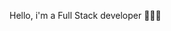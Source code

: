 Hello, i'm a Full Stack developer 👩🏻‍💻

<div display="flex">
<img src="https://upload.wikimedia.org/wikipedia/commons/6/6a/JavaScript-logo.png" height="10" />
<img src="https://upload.wikimedia.org/wikipedia/commons/6/61/HTML5_logo_and_wordmark.svg" height="10" />
<img src="https://upload.wikimedia.org/wikipedia/commons/d/d5/CSS3_logo_and_wordmark.svg" height="10" />
<img src="https://upload.wikimedia.org/wikipedia/commons/9/96/Sass_Logo_Color.svg" height="10" />
<img src="https://upload.wikimedia.org/wikipedia/commons/b/b2/Bootstrap_logo.svg" height="10" />
<img src="https://upload.wikimedia.org/wikipedia/commons/9/95/Tailwind_CSS_logo.svg" height="10" />
<img src="https://upload.wikimedia.org/wikipedia/commons/a/a7/React-icon.svg" height="10" />
<img src="https://upload.wikimedia.org/wikipedia/commons/2/27/PHP-logo.svg" height="10" />
<img src="https://upload.wikimedia.org/wikipedia/commons/6/60/Symfony2.svg" height="10" />
<img src="https://upload.wikimedia.org/wikipedia/fr/6/62/MySQL.svg" height="10" />
<img src="https://upload.wikimedia.org/wikipedia/commons/e/e0/Git-logo.svg" height="10" />
</div>







